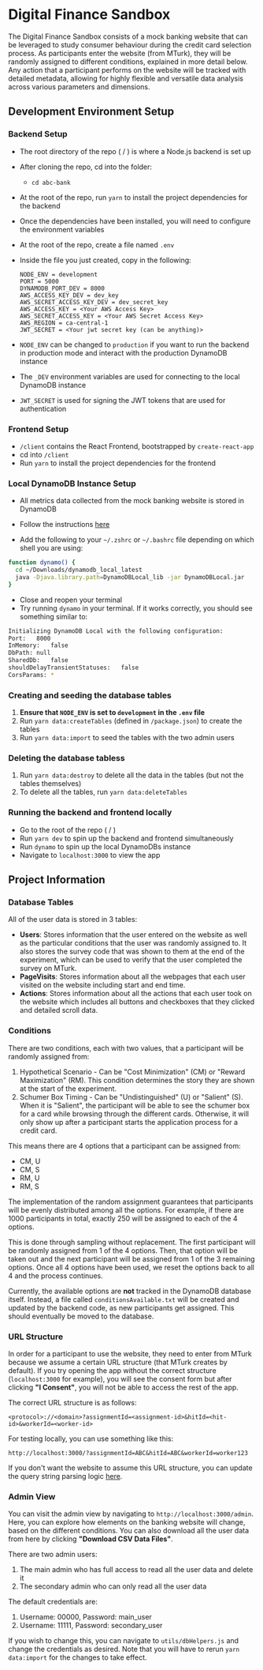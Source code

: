 # Digital Finance Sandbox

The Digital Finance Sandbox consists of a mock banking website that can be leveraged to study consumer behaviour during the credit card selection process. As participants enter the website (from MTurk), they will be randomly assigned to different conditions, explained in more detail below. Any action that a participant performs on the website will be tracked with detailed metadata, allowing for highly flexible and versatile data analysis across various parameters and dimensions.

## Development Environment Setup

### Backend Setup

- The root directory of the repo ( / ) is where a Node.js backend is set up
- After cloning the repo, cd into the folder:
  - `cd abc-bank`
- At the root of the repo, run `yarn` to install the project dependencies for the backend
- Once the dependencies have been installed, you will need to configure the environment variables
- At the root of the repo, create a file named `.env`
- Inside the file you just created, copy in the following:

  ```
  NODE_ENV = development
  PORT = 5000
  DYNAMODB_PORT_DEV = 8000
  AWS_ACCESS_KEY_DEV = dev_key
  AWS_SECRET_ACCESS_KEY_DEV = dev_secret_key
  AWS_ACCESS_KEY = <Your AWS Access Key>
  AWS_SECRET_ACCESS_KEY = <Your AWS Secret Access Key>
  AWS_REGION = ca-central-1
  JWT_SECRET = <Your jwt secret key (can be anything)>
  ```

- `NODE_ENV` can be changed to `production` if you want to run the backend in production mode and interact with the production DynamoDB instance
- The `_DEV` environment variables are used for connecting to the local DynamoDB instance
- `JWT_SECRET` is used for signing the JWT tokens that are used for authentication

### Frontend Setup

- `/client` contains the React Frontend, bootstrapped by `create-react-app`
- cd into `/client`
- Run `yarn` to install the project dependencies for the frontend

### Local DynamoDB Instance Setup

- All metrics data collected from the mock banking website is stored in DynamoDB

- Follow the instructions [here](https://docs.aws.amazon.com/amazondynamodb/latest/developerguide/DynamoDBLocal.DownloadingAndRunning.html#DynamoDBLocal.DownloadingAndRunning.title)

- Add the following to your `~/.zshrc` or `~/.bashrc` file depending on which shell you are using:

```bash
function dynamo() {
  cd ~/Downloads/dynamodb_local_latest
  java -Djava.library.path=DynamoDBLocal_lib -jar DynamoDBLocal.jar
}
```

- Close and reopen your terminal
- Try running `dynamo` in your terminal. If it works correctly, you should see something similar to:

```bash
Initializing DynamoDB Local with the following configuration:
Port:	8000
InMemory:	false
DbPath:	null
SharedDb:	false
shouldDelayTransientStatuses:	false
CorsParams:	*
```

### Creating and seeding the database tables

1. **Ensure that `NODE_ENV` is set to `development` in the `.env` file**
2. Run `yarn data:createTables` (defined in `/package.json`) to create the tables
3. Run `yarn data:import` to seed the tables with the two admin users

### Deleting the database tabless

1. Run `yarn data:destroy` to delete all the data in the tables (but not the tables themselves)
2. To delete all the tables, run `yarn data:deleteTables`

### Running the backend and frontend locally

- Go to the root of the repo ( / )
- Run `yarn dev` to spin up the backend and frontend simultaneously
- Run `dynamo` to spin up the local DynamoDBs instance
- Navigate to `localhost:3000` to view the app

## Project Information

### Database Tables

All of the user data is stored in 3 tables:

- **Users**: Stores information that the user entered on the website as well as the particular conditions that the user was randomly assigned to. It also stores the survey code that was shown to them at the end of the experiment, which can be used to verify that the user completed the survey on MTurk.
- **PageVisits**: Stores information about all the webpages that each user visited on the website including start and end time.
- **Actions**: Stores information about all the actions that each user took on the website which includes all buttons and checkboxes that they clicked and detailed scroll data.

### Conditions

There are two conditions, each with two values, that a participant will be randomly assigned from:

1. Hypothetical Scenario - Can be "Cost Minimization" (CM) or "Reward Maximization" (RM). This condition determines the story they are shown at the start of the experiment.
2. Schumer Box Timing - Can be "Undistinguished" (U) or "Salient" (S). When it is "Salient", the participant will be able to see the schumer box for a card while browsing through the different cards. Otherwise, it will only show up after a participant starts the application process for a credit card.

This means there are 4 options that a participant can be assigned from:

- CM, U
- CM, S
- RM, U
- RM, S

The implementation of the random assignment guarantees that participants will be evenly distributed among all the options. For example, if there are 1000 participants in total, exactly 250 will be assigned to each of the 4 options.

This is done through sampling without replacement. The first participant will be randomly assigned from 1 of the 4 options. Then, that option will be taken out and the next participant will be assigned from 1 of the 3 remaining options. Once all 4 options have been used, we reset the options back to all 4 and the process continues.

Currently, the available options are **not** tracked in the DynamoDB database itself. Instead, a file called `conditionsAvailable.txt` will be created and updated by the backend code, as new participants get assigned. This should eventually be moved to the database.

### URL Structure

In order for a participant to use the website, they need to enter from MTurk because we assume a certain URL structure (that MTurk creates by default). If you try opening the app without the correct structure (`localhost:3000` for example), you will see the consent form but after clicking **"I Consent"**, you will not be able to access the rest of the app.

The correct URL structure is as follows:

`<protocol>://<domain>?assignmentId=<assignment-id>&hitId=<hit-id>&workerId=<worker-id>`

For testing locally, you can use something like this:

`http://localhost:3000/?assignmentId=ABC&hitId=ABC&workerId=worker123`

If you don't want the website to assume this URL structure, you can update the query string parsing logic [here](https://github.com/BEARSandbox/digital-finance-sandbox/blob/5c4e1f5d5c1bd4222425593edcb2ad6c59e64f37/client/src/root.jsx#L105).

### Admin View

You can visit the admin view by navigating to `http://localhost:3000/admin`. Here, you can explore how elements on the banking website will change, based on the different conditions. You can also download all the user data from here by clicking **"Download CSV Data Files"**.

There are two admin users:

1. The main admin who has full access to read all the user data and delete it
2. The secondary admin who can only read all the user data

The default credentials are:

1. Username: 00000, Password: main_user
2. Username: 11111, Password: secondary_user

If you wish to change this, you can navigate to `utils/dbHelpers.js` and change the credentials as desired. Note that you will have to rerun `yarn data:import` for the changes to take effect.

